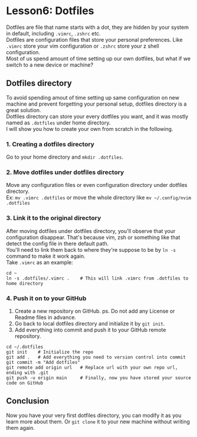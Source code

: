 # Lesson6: Dotfiles

Dotfiles are file that name starts with a dot, they are hidden by your system in default, including `.vimrc`, `.zshrc` etc.  
Dotfiles are configuration files that store your personal preferences. Like `.vimrc` store your vim configuration or `.zshrc` store your z shell configuration.  
Most of us spend amount of time setting up our own dotfiles, but what if we switch to a new device or machine?

## Dotfiles directory

To avoid spending amout of time setting up same configuration on new machine and prevent forgetting your personal setup, dotfiles directory is a great solution.  
Dotfiles directory can store your every dotfiles you want, and it was mostly named as `.dotfiles` under home directory.  
I will show you how to create your own from scratch in the following.

### 1. Creating a dotfiles directory

Go to your home directory and `mkdir .dotfiles`.

### 2. Move dotfiles under dotfiles directory

Move any configuration files or even configuration directory under dotfiles directory.  
Ex: `mv .vimrc .dotfiles` or move the whole directory like `mv ~/.config/nvim .dotfiles`

### 3. Link it to the original directory

After moving dotfiles under dotfiles directory, you'll observe that your configuration disappear. That's because vim, zsh or something like that detect the config file in there default path.  
You'll need to link them back to where they're suppose to be by `ln -s` command to make it work again.  
Take `.vimrc` as an example:

```shell
cd ~
ln -s .dotfiles/.vimrc .    # This will link .vimrc from .dotfiles to home directory
```

### 4. Push it on to your GitHub

1. Create a new repository on GitHub. ps. Do not add any License or Readme files in advance.  
2. Go back to local dotfiles directory and initialize it by `git init`.  
3. Add everything into commit and push it to your GitHub remote repository.

```shell
cd ~/.dotfiles
git init    # Initialize the repo
git add .   # Add everything you need to version control into commit
git commit -m "Add dotfiles"
git remote add origin url   # Replace url with your own repo url, ending with .git
git push -u origin main     # Finally, now you have stored your source code on GitHub
```

## Conclusion

Now you have your very first dotfiles directory, you can modify it as you learn more about them. Or `git clone` it to your new machine without writing them again.
